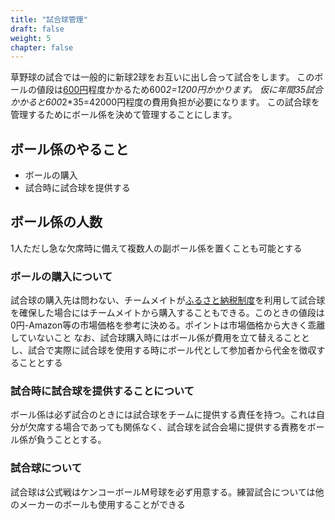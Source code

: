 ```yaml
---
title: "試合球管理"
draft: false
weight: 5
chapter: false
---
```


草野球の試合では一般的に新球2球をお互いに出し合って試合をします。
このボールの値段は[600円](https://www.amazon.co.jp/%E3%83%8A%E3%82%AC%E3%82%BB%E3%82%B1%E3%83%B3%E3%82%B3%E3%83%BC-KENKO-%E4%B8%80%E8%88%AC%E3%83%BB%E4%B8%AD%E5%AD%A6%E7%94%9F%E7%94%A8-1%E3%83%80%E3%83%BC%E3%82%B9-MD/dp/B0723H1YP7/ref=sr_1_5?adgrpid=54958900924&gclid=Cj0KCQjwteOaBhDuARIsADBqRegL0dciBeRvX988IAw015ow6ZowWXdqJxsV9hOXNVlGgnQyFqM8DuYaAnF3EALw_wcB&hvadid=618606268074&hvdev=c&hvlocphy=1009343&hvnetw=g&hvqmt=e&hvrand=17060693618409950340&hvtargid=kwd-411163929325&hydadcr=12118_13379318&jp-ad-ap=0&keywords=%E3%82%B1%E3%83%B3%E3%82%B3%E3%83%BC+m%E7%90%83&qid=1666821210&qu=eyJxc2MiOiIxLjYwIiwicXNhIjoiMS41NSIsInFzcCI6IjEuMzAifQ%3D%3D&sr=8-5)程度かかるため600*2=1200円かかります。
仮に年間35試合かかると600*2*35=42000円程度の費用負担が必要になります。
この試合球を管理するためにボール係を決めて管理することにします。

## ボール係のやること

- ボールの購入
- 試合時に試合球を提供する

## ボール係の人数

1人ただし急な欠席時に備えて複数人の副ボール係を置くことも可能とする

### ボールの購入について

試合球の購入先は問わない、チームメイトが[ふるさと納税制度](https://www.furusato-tax.jp/product/detail/12441/5114710)を利用して試合球を確保した場合にはチームメイトから購入することもできる。このときの値段は0円-Amazon等の市場価格を参考に決める。ポイントは市場価格から大きく乖離していないこと
なお、試合球購入時にはボール係が費用を立て替えることとし、試合で実際に試合球を使用する時にボール代として参加者から代金を徴収することとする

### 試合時に試合球を提供することについて

ボール係は必ず試合のときには試合球をチームに提供する責任を持つ。これは自分が欠席する場合であっても関係なく、試合球を試合会場に提供する責務をボール係が負うこととする。

### 試合球について

試合球は公式戦はケンコーボールM号球を必ず用意する。練習試合については他のメーカーのボールも使用することができる
